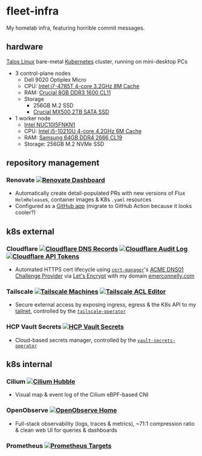 # fleet-infra

My homelab infra, featuring horrible commit messages.

## hardware

[Talos Linux](https://www.talos.dev/v1.7/introduction/what-is-talos) bare-metal [Kubernetes](https://kubernetes.io/docs/concepts/overview) cluster, running on mini-desktop PCs

- 3 control-plane nodes
  - Dell 9020 Optiplex Micro
  - CPU: [Intel i7-4785T 4-core 3.2GHz 8M Cache](https://www.intel.com/content/www/us/en/products/sku/80814/intel-core-i74785t-processor-8m-cache-up-to-3-20-ghz/specifications.html)
  - RAM: [Crucial 8GB DDR3 1600 CL11](https://eu.crucial.com/memory/ddr3/ct102464bf160b)
  - Storage
    - 256GB M.2 SSD
    - [Crucial MX500 2TB SATA SSD](https://www.crucial.com/ssd/mx500/ct2000mx500ssd1)
- 1 worker node
  - [Intel NUC10I5FNKN1](https://mitxpc.com/products/bxnuc10i5fnkn1)
  - CPU: [Intel i5-10210U 4-core 4.2GHz 6M Cache](https://www.intel.com/content/www/us/en/products/sku/195436/intel-core-i510210u-processor-6m-cache-up-to-4-20-ghz/specifications.html)
  - RAM: [Samsung 64GB DDR4 2666 CL19](https://semiconductor.samsung.com/us/dram/module/sodimm/m471a4g43mb1-ctd)
  - Storage: 256GB M.2 NVMe SSD

## repository management

### Renovate [![Renovate Dashboard](https://img.shields.io/badge/Dashboard-1a1f6c?logo=renovate)](https://developer.mend.io/github/emerconnelly/fleet-infra)

- Automatically create detail-populated PRs with new versions of Flux `HelmRelease`s, container images & K8s `.yaml` resources
- Configured as a [GitHub app](https://github.com/apps/renovate) (migrate to GitHub Action because it looks cooler?)

## k8s external

### Cloudflare [![Cloudflare DNS Records](https://img.shields.io/badge/DNS_Records-f38020?logo=cloudflare&logoColor=000)](https://dash.cloudflare.com/923309f860b1a7e801fd81224c5f56c9/emerconnelly.com/dns/records) [![Cloudflare Audit Log](https://img.shields.io/badge/Audit_Log-f38020?logo=cloudflare&logoColor=000)](https://dash.cloudflare.com/923309f860b1a7e801fd81224c5f56c9/audit-log) [![Cloudflare API Tokens](https://img.shields.io/badge/API_Tokens-f38020?logo=cloudflare&logoColor=000)](https://dash.cloudflare.com/profile/api-tokens)

- Automated HTTPS cert lifecycle using [`cert-manager`](https://cert-manager.io/docs/installation/helm)'s [ACME DNS01 Challenge Provider](https://cert-manager.io/docs/configuration/acme/dns01) via [Let's Encrypt](https://letsencrypt.org) with my domain [emerconnelly.com](https://www.emerconnelly.com)

### Tailscale [![Tailscale Machines](https://img.shields.io/badge/Machines-242424?logo=tailscale)](https://login.tailscale.com/admin/machines) [![Tailscale ACL Editor](https://img.shields.io/badge/ACL%20Editor-242424?logo=tailscale)](https://login.tailscale.com/admin/machines)

- Secure external access by exposing ingress, egress & the K8s API to my [tailnet](https://tailscale.com/kb/1136/tailnet), controlled by the [`tailscale-operator`](https://tailscale.com/kb/1236/kubernetes-operator)
 
### HCP Vault Secrets [![HCP Vault Secrets](https://img.shields.io/badge/Vault_Secrets-000?logo=hashicorp)](https://portal.cloud.hashicorp.com/services/secrets?project_id=c9dc34a9-87d7-4e2d-9a1c-3d3e759f8261)

- Cloud-based secrets manager, controlled by the [`vault-secrets-operator`](https://github.com/hashicorp/vault-secrets-operator)

## k8s internal

### Cilium [![Cilium Hubble](https://img.shields.io/badge/Hubble-f8c517?logo=cilium&logoColor=000)](https://hubble.homelab.emerconnelly.com)

- Visual map & event log of the Cilium eBPF-based CNI

### OpenObserve [![OpenObserve Home](https://img.shields.io/badge/Home-555)](https://openobserve.homelab.emerconnelly.com)

- Full-stack observability (logs, traces & metrics), ~71:1 compression ratio & clean web UI for queries & dashboards

### Prometheus [![Prometheus Targets](https://img.shields.io/badge/Targets-555?logo=prometheus)](https://prometheus.homelab.emerconnelly.com)
